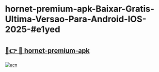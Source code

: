 # hornet-premium-apk-Baixar-Gratis-Ultima-Versao-Para-Android-IOS-2025-#e1yed

# <h2><a href="https://ainizakaria.my?title=hornet-premium-apk&ref=25M">🔗👉 🔴 hornet-premium-apk</a></h2>

[![acn](https://github.com/user-attachments/assets/0f9c940e-d8b0-45ae-aac7-cd30a18b3e1c)](https://ainizakaria.my?title=hornet-premium-apk&ref=25M)

